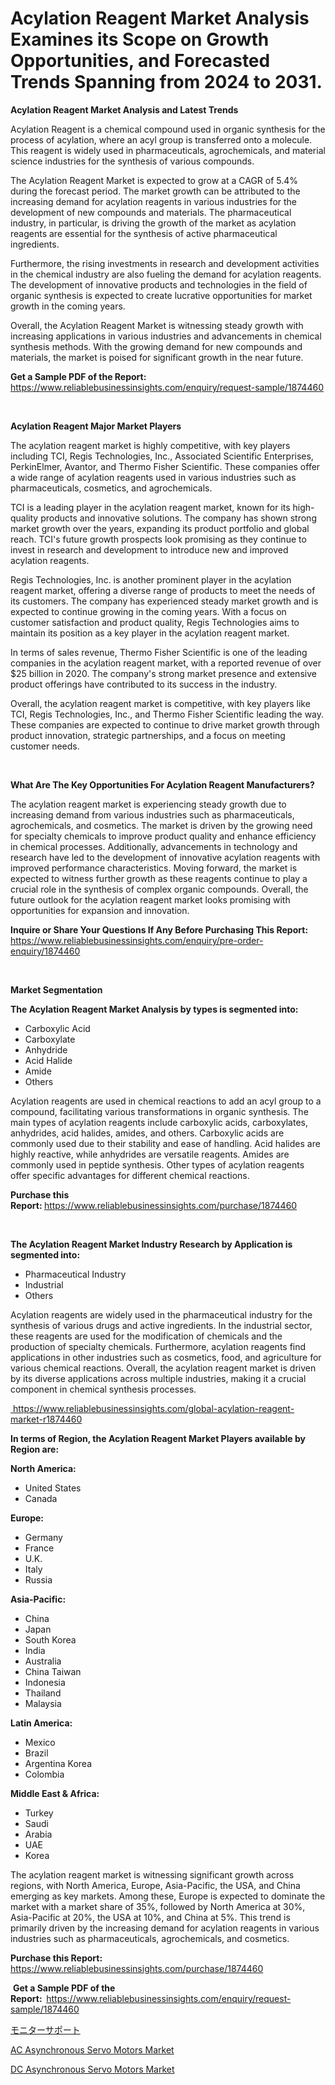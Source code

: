 <p><h1>Acylation Reagent Market Analysis Examines its Scope on Growth Opportunities, and Forecasted Trends Spanning from 2024 to 2031.</h1></p><p><strong>Acylation Reagent Market Analysis and Latest Trends</strong></p>
<p><p>Acylation Reagent is a chemical compound used in organic synthesis for the process of acylation, where an acyl group is transferred onto a molecule. This reagent is widely used in pharmaceuticals, agrochemicals, and material science industries for the synthesis of various compounds.</p><p>The Acylation Reagent Market is expected to grow at a CAGR of 5.4% during the forecast period. The market growth can be attributed to the increasing demand for acylation reagents in various industries for the development of new compounds and materials. The pharmaceutical industry, in particular, is driving the growth of the market as acylation reagents are essential for the synthesis of active pharmaceutical ingredients.</p><p>Furthermore, the rising investments in research and development activities in the chemical industry are also fueling the demand for acylation reagents. The development of innovative products and technologies in the field of organic synthesis is expected to create lucrative opportunities for market growth in the coming years.</p><p>Overall, the Acylation Reagent Market is witnessing steady growth with increasing applications in various industries and advancements in chemical synthesis methods. With the growing demand for new compounds and materials, the market is poised for significant growth in the near future.</p></p>
<p><strong>Get a Sample PDF of the Report:&nbsp;</strong> <a href="https://www.reliablebusinessinsights.com/enquiry/request-sample/1874460">https://www.reliablebusinessinsights.com/enquiry/request-sample/1874460</a></p>
<p>&nbsp;</p>
<p><strong>Acylation Reagent Major Market Players</strong></p>
<p><p>The acylation reagent market is highly competitive, with key players including TCI, Regis Technologies, Inc., Associated Scientific Enterprises, PerkinElmer, Avantor, and Thermo Fisher Scientific. These companies offer a wide range of acylation reagents used in various industries such as pharmaceuticals, cosmetics, and agrochemicals.</p><p>TCI is a leading player in the acylation reagent market, known for its high-quality products and innovative solutions. The company has shown strong market growth over the years, expanding its product portfolio and global reach. TCI's future growth prospects look promising as they continue to invest in research and development to introduce new and improved acylation reagents.</p><p>Regis Technologies, Inc. is another prominent player in the acylation reagent market, offering a diverse range of products to meet the needs of its customers. The company has experienced steady market growth and is expected to continue growing in the coming years. With a focus on customer satisfaction and product quality, Regis Technologies aims to maintain its position as a key player in the acylation reagent market.</p><p>In terms of sales revenue, Thermo Fisher Scientific is one of the leading companies in the acylation reagent market, with a reported revenue of over $25 billion in 2020. The company's strong market presence and extensive product offerings have contributed to its success in the industry.</p><p>Overall, the acylation reagent market is competitive, with key players like TCI, Regis Technologies, Inc., and Thermo Fisher Scientific leading the way. These companies are expected to continue to drive market growth through product innovation, strategic partnerships, and a focus on meeting customer needs.</p></p>
<p>&nbsp;</p>
<p><strong>What Are The Key Opportunities For Acylation Reagent Manufacturers?</strong></p>
<p><p>The acylation reagent market is experiencing steady growth due to increasing demand from various industries such as pharmaceuticals, agrochemicals, and cosmetics. The market is driven by the growing need for specialty chemicals to improve product quality and enhance efficiency in chemical processes. Additionally, advancements in technology and research have led to the development of innovative acylation reagents with improved performance characteristics. Moving forward, the market is expected to witness further growth as these reagents continue to play a crucial role in the synthesis of complex organic compounds. Overall, the future outlook for the acylation reagent market looks promising with opportunities for expansion and innovation.</p></p>
<p><strong>Inquire or Share Your Questions If Any Before Purchasing This Report:</strong> <a href="https://www.reliablebusinessinsights.com/enquiry/pre-order-enquiry/1874460">https://www.reliablebusinessinsights.com/enquiry/pre-order-enquiry/1874460</a></p>
<p>&nbsp;</p>
<p><strong>Market Segmentation</strong></p>
<p><strong>The Acylation Reagent Market Analysis by types is segmented into:</strong></p>
<p><ul><li>Carboxylic Acid</li><li>Carboxylate</li><li>Anhydride</li><li>Acid Halide</li><li>Amide</li><li>Others</li></ul></p>
<p><p>Acylation reagents are used in chemical reactions to add an acyl group to a compound, facilitating various transformations in organic synthesis. The main types of acylation reagents include carboxylic acids, carboxylates, anhydrides, acid halides, amides, and others. Carboxylic acids are commonly used due to their stability and ease of handling. Acid halides are highly reactive, while anhydrides are versatile reagents. Amides are commonly used in peptide synthesis. Other types of acylation reagents offer specific advantages for different chemical reactions.</p></p>
<p><strong>Purchase this Report:&nbsp;</strong><a href="https://www.reliablebusinessinsights.com/purchase/1874460">https://www.reliablebusinessinsights.com/purchase/1874460</a></p>
<p>&nbsp;</p>
<p><strong>The Acylation Reagent Market Industry Research by Application is segmented into:</strong></p>
<p><ul><li>Pharmaceutical Industry</li><li>Industrial</li><li>Others</li></ul></p>
<p><p>Acylation reagents are widely used in the pharmaceutical industry for the synthesis of various drugs and active ingredients. In the industrial sector, these reagents are used for the modification of chemicals and the production of specialty chemicals. Furthermore, acylation reagents find applications in other industries such as cosmetics, food, and agriculture for various chemical reactions. Overall, the acylation reagent market is driven by its diverse applications across multiple industries, making it a crucial component in chemical synthesis processes.</p></p>
<p><a href="https://www.reliablebusinessinsights.com/global-acylation-reagent-market-r1874460">&nbsp;https://www.reliablebusinessinsights.com/global-acylation-reagent-market-r1874460</a></p>
<p><strong>In terms of Region, the Acylation Reagent Market Players available by Region are:</strong></p>
<p>
    <p> <strong> North America: </strong>
        <ul>
            <li>United States</li>
            <li>Canada</li>
        </ul>
        </p> 
    <p> <strong> Europe: </strong>
        <ul>
            <li>Germany</li>
            <li>France</li>
            <li>U.K.</li>
            <li>Italy</li>
            <li>Russia</li>
        </ul>
        </p> 
    <p> <strong> Asia-Pacific: </strong>
        <ul>
            <li>China</li>
            <li>Japan</li>
            <li>South Korea</li>
            <li>India</li>
            <li>Australia</li>
            <li>China Taiwan</li>
            <li>Indonesia</li>
            <li>Thailand</li>
            <li>Malaysia</li>
        </ul>
        </p> 
    <p> <strong> Latin America: </strong>
        <ul>
            <li>Mexico</li>
            <li>Brazil</li>
            <li>Argentina Korea</li>
            <li>Colombia</li>
        </ul>
        </p> 
    <p> <strong> Middle East & Africa: </strong>
        <ul>
            <li>Turkey</li>
            <li>Saudi</li>
            <li>Arabia</li>
            <li>UAE</li>
            <li>Korea</li>
        </ul>
    </p>
    </p>
<p><p>The acylation reagent market is witnessing significant growth across regions, with North America, Europe, Asia-Pacific, the USA, and China emerging as key markets. Among these, Europe is expected to dominate the market with a market share of 35%, followed by North America at 30%, Asia-Pacific at 20%, the USA at 10%, and China at 5%. This trend is primarily driven by the increasing demand for acylation reagents in various industries such as pharmaceuticals, agrochemicals, and cosmetics.</p></p>
<p><strong>Purchase this Report: </strong><a href="https://www.reliablebusinessinsights.com/purchase/1874460">https://www.reliablebusinessinsights.com/purchase/1874460</a></p>
<p>&nbsp;<strong>Get a Sample PDF of the Report:&nbsp;&nbsp;</strong><a href="https://www.reliablebusinessinsights.com/enquiry/request-sample/1874460">https://www.reliablebusinessinsights.com/enquiry/request-sample/1874460</a></p>
<p><strong></strong></p>
<p><p><a href="https://github.com/MacyOrn/Market-Research-Report-List-1/blob/main/4451343168709.md">モニターサポート</a></p><p><a href="https://github.com/sosoelmasry38/Market-Research-Report-List-1/blob/main/ac-asynchronous-servo-motors-market.md">AC Asynchronous Servo Motors Market</a></p><p><a href="https://github.com/khkjaxbn36/Market-Research-Report-List-1/blob/main/dc-asynchronous-servo-motors-market.md">DC Asynchronous Servo Motors Market</a></p></p>